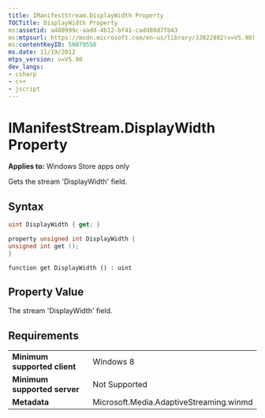 ```yaml
---
title: IManifestStream.DisplayWidth Property
TOCTitle: DisplayWidth Property
ms:assetid: a480999c-aadd-4b12-bf41-cadd89d7fb43
ms:mtpsurl: https://msdn.microsoft.com/en-us/library/JJ822802(v=VS.90)
ms:contentKeyID: 50079556
ms.date: 11/19/2012
mtps_version: v=VS.90
dev_langs:
- csharp
- c++
- jscript
---
```


# IManifestStream.DisplayWidth Property

**Applies to:** Windows Store apps only

Gets the stream 'DisplayWidth' field.

## Syntax

``` csharp
uint DisplayWidth { get; }
```

``` c++
property unsigned int DisplayWidth {
unsigned int get ();
}
```

``` jscript
function get DisplayWidth () : uint
```

## Property Value

The stream 'DisplayWidth' field.

## Requirements

|||
|--- |--- |
|**Minimum supported client**|Windows 8|
|**Minimum supported server**|Not Supported|
|**Metadata**|Microsoft.Media.AdaptiveStreaming.winmd|

